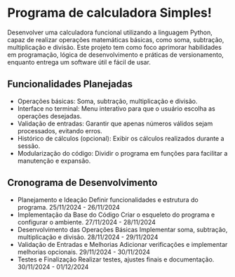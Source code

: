 # Programa de calculadora Simples!
Desenvolver uma calculadora funcional utilizando a linguagem Python, capaz de realizar operações matemáticas básicas, como soma, subtração, multiplicação e divisão. Este projeto tem como foco aprimorar habilidades em programação, lógica de desenvolvimento e práticas de versionamento, enquanto entrega um software útil e fácil de usar.

## Funcionalidades Planejadas
- Operações básicas: Soma, subtração, multiplicação e divisão.
- Interface no terminal: Menu interativo para que o usuário escolha as operações desejadas.
- Validação de entradas: Garantir que apenas números válidos sejam processados, evitando erros.
- Histórico de cálculos (opcional): Exibir os cálculos realizados durante a sessão.
- Modularização do código: Dividir o programa em funções para facilitar a manutenção e expansão.
## Cronograma de Desenvolvimento
- Planejamento e Ideação	Definir funcionalidades e estrutura do programa.	25/11/2024 - 26/11/2024
- Implementação da Base do Código	Criar o esqueleto do programa e configurar o ambiente.	27/11/2024 - 28/11/2024
- Desenvolvimento das Operações Básicas	Implementar soma, subtração, multiplicação e divisão.	28/11/2024 - 29/11/2024
- Validação de Entradas e Melhorias	Adicionar verificações e implementar melhorias opcionais.	29/11/2024 - 30/11/2024
- Testes e Finalização	Realizar testes, ajustes finais e documentação.	30/11/2024 - 01/12/2024
